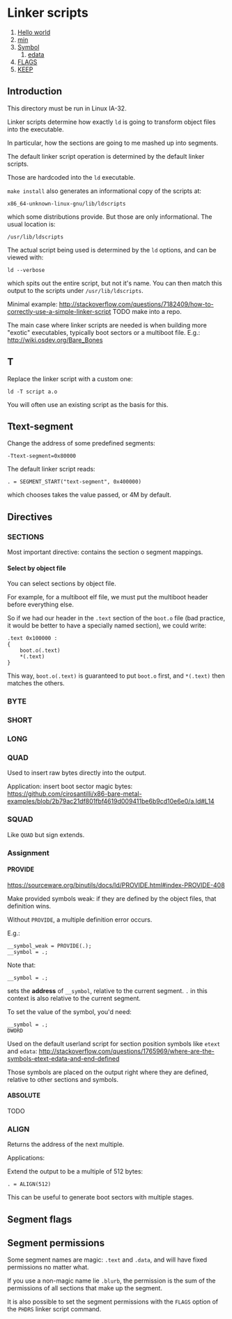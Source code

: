 # Linker scripts

1.  [Hello world](hello_world.ld)
1.  [min](min.ld)
1.  [Symbol](symbol.ld)
    1. [edata](edata.ld)
1.  [FLAGS](flags.ld)
1.  [KEEP](keep.ld)

## Introduction

This directory must be run in Linux IA-32.

Linker scripts determine how exactly `ld` is going to transform object files into the executable.

In particular, how the sections are going to me mashed up into segments.

The default linker script operation is determined by the default linker scripts.

Those are hardcoded into the `ld` executable.

`make install` also generates an informational copy of the scripts at:

    x86_64-unknown-linux-gnu/lib/ldscripts

which some distributions provide. But those are only informational. The usual location is:

    /usr/lib/ldscripts

The actual script being used is determined by the `ld` options, and can be viewed with:

    ld --verbose

which spits out the entire script, but not it's name. You can then match this output to the scripts under `/usr/lib/ldscripts`.

Minimal example: <http://stackoverflow.com/questions/7182409/how-to-correctly-use-a-simple-linker-script> TODO make into a repo.

The main case where linker scripts are needed is when building more "exotic" executables, typically boot sectors or a multiboot file. E.g.: <http://wiki.osdev.org/Bare_Bones>

## T

Replace the linker script with a custom one:

    ld -T script a.o

You will often use an existing script as the basis for this.

## Ttext-segment

Change the address of some predefined segments:

    -Ttext-segment=0x80000

The default linker script reads:

    . = SEGMENT_START("text-segment", 0x400000)

which chooses takes the value passed, or 4M by default.

## Directives

### SECTIONS

Most important directive: contains the section o segment mappings.

#### Select by object file

You can select sections by object file.

For example, for a multiboot elf file, we must put the multiboot header before everything else.

So if we had our header in the `.text` section of the `boot.o` file (bad practice, it would be better to have a specially named section), we could write:

    .text 0x100000 :
    {
        boot.o(.text)
        *(.text)
    }

This way, `boot.o(.text)` is guaranteed to put `boot.o` first, and `*(.text)` then matches the others.

### BYTE

### SHORT

### LONG

### QUAD

Used to insert raw bytes directly into the output.

Application: insert boot sector magic bytes: https://github.com/cirosantilli/x86-bare-metal-examples/blob/2b79ac21df801fbf4619d009411be6b9cd10e6e0/a.ld#L14

### SQUAD

Like `QUAD` but sign extends.

### Assignment

#### PROVIDE

<https://sourceware.org/binutils/docs/ld/PROVIDE.html#index-PROVIDE-408>

Make provided symbols weak: if they are defined by the object files, that definition wins.

Without `PROVIDE`, a multiple definition error occurs.

E.g.:

    __symbol_weak = PROVIDE(.);
    __symbol = .;

Note that:

    __symbol = .;

sets the **address** of `__symbol`, relative to the current segment. `.` in this context is also relative to the current segment.

To set the value of the symbol, you'd need:

    __symbol = .;
    DWORD

Used on the default userland script for section position symbols like `etext` and `edata`: <http://stackoverflow.com/questions/1765969/where-are-the-symbols-etext-edata-and-end-defined>

Those symbols are placed on the output right where they are defined, relative to other sections and symbols.

#### ABSOLUTE

TODO

### ALIGN

Returns the address of the next multiple.

Applications:

Extend the output to be a multiple of 512 bytes:

    . = ALIGN(512)

This can be useful to generate boot sectors with multiple stages.

## Segment flags

## Segment permissions

Some segment names are magic: `.text` and `.data`, and will have fixed permissions no matter what.

If you use a non-magic name lie `.blurb`, the permission is the sum of the permissions of all sections that make up the segment.

It is also possible to set the segment permissions with the `FLAGS` option of the `PHDRS` linker script command.

